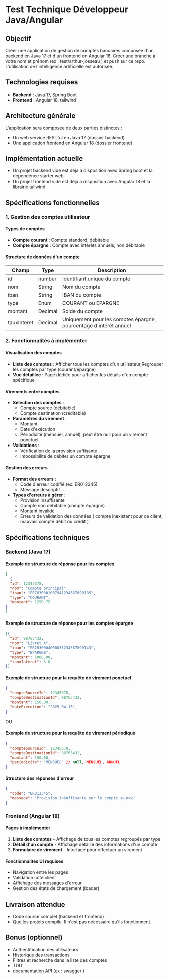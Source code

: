 # Test Technique Développeur Java/Angular

## Objectif
Créer une application de gestion de comptes bancaires composée d'un backend en Java 17 et d'un frontend en Angular 18.
Créer une branche à votre nom et prénom (ex : test/arthur-josseau ) et push sur ce repo. 
L'utilisation de l'intelligence artificielle est autorisée. 

## Technologies requises
- **Backend** : Java 17, Spring Boot
- **Frontend** : Angular 18, tailwind

## Architecture générale
L'application sera composée de deux parties distinctes :
- Un web service RESTful en Java 17 (dossier backend)
- Une application frontend en Angular 18 (dossier frontend)

## Implémentation actuelle
- Un projet backend vide est déjà a disposition avec Spring boot et la dependence  starter web
- Un projet frontend vide est déjà a disposition avec Angular 18 et la librairie tailwind

## Spécifications fonctionnelles

### 1. Gestion des comptes utilisateur

#### Types de comptes
- **Compte courant** : Compte standard, débitable
- **Compte épargne** : Compte avec intérêts annuels, non débitable

#### Structure de données d'un compte
| Champ       | Type        | Description                                                       |
| ----------- | ----------- | ----------------------------------------------------------------- |
| id          | number      | Identifiant unique du compte                                      |
| nom         | String      | Nom du compte                                                     |
| iban        | String      | IBAN du compte                                                    |
| type        | Enum        | COURANT ou EPARGNE                                                |
| montant     | Decimal     | Solde du compte                                                   |
| tauxInteret | Decimal     | Uniquement pour les comptes épargne, pourcentage d'intérêt annuel |

### 2. Fonctionnalités à implémenter

#### Visualisation des comptes
- **Liste des comptes** : Afficher tous les comptes d'un utilisateur,Regrouper les comptes par type (courant/épargne)
- **Vue détaillée** : Page dédiée pour afficher les détails d'un compte spécifique

#### Virements entre comptes
- **Sélection des comptes** : 
  - Compte source (débitable)
  - Compte destination (créditable)
- **Paramètres du virement** : 
  - Montant
  - Date d'exécution
  - Périodicité (mensuel, annuel), peut être null pour un virement ponctuel. 
- **Validations** :
  - Vérification de la provision suffisante
  - Impossibilité de débiter un compte épargne

#### Gestion des erreurs
- **Format des erreurs** : 
  - Code d'erreur codifié (ex: ER012345)
  - Message descriptif
- **Types d'erreurs à gérer** :
  - Provision insuffisante
  - Compte non débitable (compte épargne)
  - Montant invalide
  - Erreurs de validation des données ( compte inexistant pour ce client, mauvais compte débit ou crédit )

## Spécifications techniques

### Backend (Java 17)

#### Exemple de structure de réponse pour les comptes
```json
[
  {
  "id": 12345678,
  "nom": "Compte principal",
  "iban": "FR7630001007941234567890185",
  "type": "COURANT",
  "montant": 1250.75
}
]
```

#### Exemple de structure de réponse pour les comptes épargne
```json
[{
  "id": 98765432,
  "nom": "Livret A",
  "iban": "FR7630004000031234567890143",
  "type": "EPARGNE",
  "montant": 5000.00,
  "tauxInteret": 3.0
}]
```

#### Exemple de structure pour la requête de virement ponctuel
```json
{
  "compteSourceId": 12345678,
  "compteDestinationId": 98765432,
  "montant": 150.00,
  "dateExecution": "2025-04-15",
}
```
OU 
#### Exemple de structure pour la requête de virement périodique
```json
{
  "compteSourceId": 12345678,
  "compteDestinationId": 98765432,
  "montant": 150.00,
  "periodicite": "MENSUEL" // null, MENSUEL, ANNUEL
}
```

#### Structure des réponses d'erreur
```json
{
  "code": "ER012345",
  "message": "Provision insuffisante sur le compte source"
}
```

### Frontend (Angular 18)

#### Pages à implémenter
1. **Liste des comptes** - Affichage de tous les comptes regroupés par type
2. **Détail d'un compte** - Affichage détaillé des informations d'un compte
3. **Formulaire de virement** - Interface pour effectuer un virement

#### Fonctionnalités UI requises
- Navigation entre les pages
- Validation côté client
- Affichage des messages d'erreur
- Gestion des états de chargement (loader)

## Livraison attendue

- Code source complet (backend et frontend)
- Que les projets compile. Il n'est pas nécessaire qu'ils fonctionnent.

## Bonus (optionnel)

- Authentification des utilisateurs
- Historique des transactions
- Filtres et recherche dans la liste des comptes
- TDD
- documentation API (ex : swagger )
